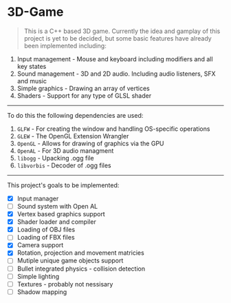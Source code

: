 # 3D-Game
> This is a C++ based 3D game. Currently the idea and gamplay of this project is yet to be decided, but some basic features have already been implemented including:

1. Input management - Mouse and keyboard including modifiers and all key states
2. Sound management - 3D and 2D audio. Including audio listeners, SFX and music
3. Simple graphics - Drawing an array of vertices
4. Shaders - Support for any type of GLSL shader

---

To do this the following dependencies are used:

1. `GLFW` - For creating the window and handling OS-specific operations
2. `GLEW` - The OpenGL Extension Wrangler
3. `OpenGL` - Allows for drawing of graphics via the GPU
4. `OpenAL` - For 3D audio managment
5. `libogg` - Upacking .ogg file
6. `libvorbis` - Decoder of .ogg files

---

This project's goals to be implemented:

- [x] Input manager
- [ ] Sound system with Open AL
- [x] Vertex based graphics support
- [x] Shader loader and compiler
- [x] Loading of OBJ files
- [ ] Loading of FBX files
- [x] Camera support
- [x] Rotation, projection and movement matricies
- [ ] Mutiple unique game objects support
- [ ] Bullet integrated physics - collision detection
- [ ] Simple lighting
- [ ] Textures - probably not nessisary
- [ ] Shadow mapping
